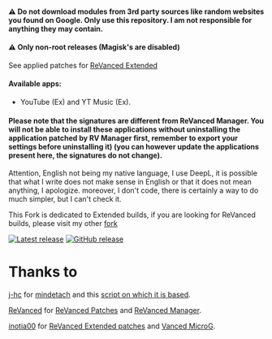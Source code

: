 #### ⚠️ Do not download modules from 3rd party sources like random websites you found on Google. Only use this repository. I am not responsible for anything they may contain.
#### ⚠️ Only non-root releases (Magisk's are disabled)

   See applied patches for [ReVanced Extended](https://github.com/kevinr99089/revanced.extended/blob/main/config-rv-ex.toml)

#### Available apps: 
- YouTube (Ex) and YT Music (Ex).

#### Please note that the signatures are different from ReVanced Manager. You will not be able to install these applications without uninstalling the application patched by RV Manager first, remember to export your settings before uninstalling it) (you can however update the applications present here, the signatures do not change).

Attention, English not being my native language, I use DeepL, it is possible that what I write does not make sense in English or that it does not mean anything, I apologize. moreover, I don't code, there is certainly a way to do much simpler, but I can't check it.

This Fork is dedicated to Extended builds, if you are looking for ReVanced builds, please visit my other [fork](https://github.com/kevinr99089/revanced.builder)

[![Latest release](https://badgen.net/github/release/kevinr99089/revanced.extended)](https://github.com/kevinr99089/revanced.extended/releases)
[![GitHub release](https://img.shields.io/github/release/kevinr99089/revanced.extended.svg)](https://GitHub.com/kevinr99089/revanced.extended/releases/latest)

# Thanks to
[j-hc](https://github.com/j-hc) for [mindetach](https://github.com/j-hc/mindetach-magisk/tree/b821dc8ec683802e572d79e18820f66a46a3ded0) and this [script on which it is based](https://github.com/j-hc/revanced-magisk-module).

[ReVanced](https://github.com/revanced) for [ReVanced Patches](https://github.com/revanced/revanced-patches/tree/main) and [ReVanced Manager](https://github.com/revanced/revanced-manager/releases).

[inotia00](https://github.com/inotia00) for [ReVanced Extended patches](https://github.com/inotia00/revanced-patches/tree/revanced-extended) and [Vanced MicroG](https://github.com/inotia00/VancedMicroG/releases).
